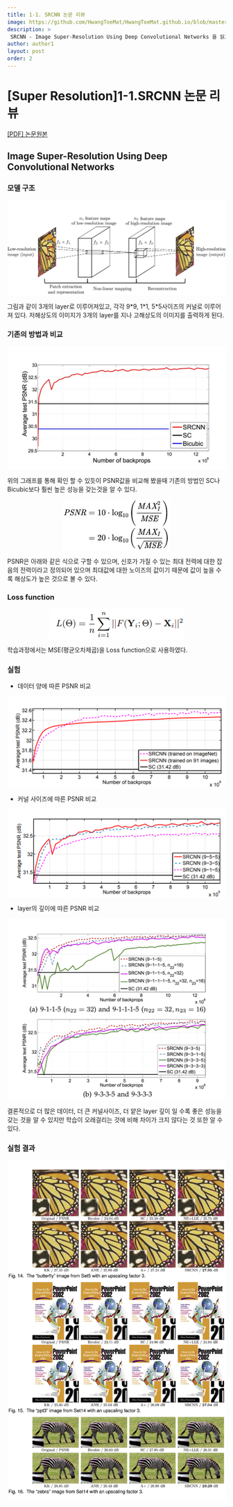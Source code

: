 ```yaml
---
title: 1-1. SRCNN 논문 리뷰
image: https://github.com/HwangToeMat/HwangToeMat.github.io/blob/master/assets/img/thumbnail/pr-1-1.jpg?raw=true
description: >
 SRCNN - Image Super-Resolution Using Deep Convolutional Networks 을 읽고 논문 주요내용을 정리해본다.
author: author1
layout: post
order: 2
---
```

# [Super Resolution]1-1.SRCNN 논문 리뷰
<a href="https://arxiv.org/pdf/1501.00092.pdf">[PDF] 논문원본</a>

## Image Super-Resolution Using Deep Convolutional Networks

### 모델 구조

<img src="https://github.com/HwangToeMat/HwangToeMat.github.io/blob/master/assets/img/thumbnail/pr-1-1.jpg?raw=true" style="max-width:100%;margin-left: auto; margin-right: auto; display: block;">

그림과 같이 3개의 layer로 이루어져있고, 각각 9\*9, 1\*1, 5\*5사이즈의 커널로 이루어져 있다. 저해상도의 이미지가 3개의 layer를 지나 고해상도의 이미지를 출력하게 된다.

### 기존의 방법과 비교

<img src="https://github.com/HwangToeMat/SRCNN_Pytorch_HTM/blob/master/image/img-2.jpg?raw=true" style="max-width:100%;margin-left: auto; margin-right: auto; display: block;">

위의 그래프를 통해 확인 할 수 있듯이 PSNR값을 비교해 봤을때 기존의 방법인 SC나 Bicubic보다 훨씬 높은 성능을 갖는것을 알 수 있다.

<img src="https://github.com/HwangToeMat/SRCNN_Pytorch_HTM/blob/master/image/img-4.png?raw=true" style="max-width:100%;margin-left: auto; margin-right: auto; display: block;">

PSNR은 아래와 같은 식으로 구할 수 있으며, 신호가 가질 수 있는 최대 전력에 대한 잡음의 전력이라고 정의되어 있으며 최대값에 대한 노이즈의 값이기 때문에 값이 높을 수록 해상도가 높은 것으로 볼 수 있다. 

### Loss function

<img src="https://github.com/HwangToeMat/SRCNN_Pytorch_HTM/blob/master/image/img-3.png?raw=true" style="max-width:100%;margin-left: auto; margin-right: auto; display: block;">

학습과정에서는 MSE(평균오차제곱)을 Loss function으로 사용하였다.

### 실험

* 데이터 양에 따른 PSNR 비교

<img src="https://github.com/HwangToeMat/SRCNN_Pytorch_HTM/blob/master/image/img-5.png?raw=true" style="max-width:100%;margin-left: auto; margin-right: auto; display: block;">

* 커널 사이즈에 따른 PSNR 비교

<img src="https://github.com/HwangToeMat/SRCNN_Pytorch_HTM/blob/master/image/img-6.png?raw=true" style="max-width:100%;margin-left: auto; margin-right: auto; display: block;">

* layer의 깊이에 따른 PSNR 비교

<img src="https://github.com/HwangToeMat/SRCNN_Pytorch_HTM/blob/master/image/img-7.jpg?raw=true" style="max-width:100%;margin-left: auto; margin-right: auto; display: block;">

결론적으로 더 많은 데이터, 더 큰 커널사이즈, 더 얕은 layer 깊이 일 수록 좋은 성능을 갖는 것을 알 수 있지만 학습이 오래걸리는 것에 비해 차이가 크지 않다는 것 또한 알 수 있다.

### 실험 결과

<img src="https://github.com/HwangToeMat/SRCNN_Pytorch_HTM/blob/master/image/img-8.jpg?raw=true" style="max-width:100%;margin-left: auto; margin-right: auto; display: block;">
